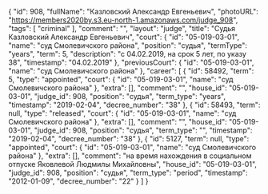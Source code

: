 {
    "id": 908,
    "fullName": "Казловский Александр Евгеньевич",
    "photoURL": "https://members2020by.s3.eu-north-1.amazonaws.com/judge_908",
    "tags": [
        "criminal"
    ],
    "comment": "",
    "layout": "judge",
    "title": "Судья Казловский Александр Евгеньевич",
    "court": {
        "id": "05-019-03-01",
        "name": "суд Смолевичского района",
        "position": "судья",
        "termType": "years",
        "term": 5,
        "description": "c 04.02.2019, на срок 5 лет, по указу 38",
        "timestamp": "04.02.2019"
    },
    "previousCourt": {
        "id": "05-019-03-01",
        "name": "суд Смолевичского района"
    },
    "career": [
        {
            "id": 58492,
            "term": 5,
            "type": "appointed",
            "court": {
                "id": "05-019-03-01",
                "name": "суд Смолевичского района"
            },
            "extra": [],
            "comment": "",
            "house_id": "05-019-03-01",
            "judge_id": 908,
            "position": "судья",
            "term_type": "years",
            "timestamp": "2019-02-04",
            "decree_number": "38"
        },
        {
            "id": 58493,
            "term": null,
            "type": "released",
            "court": {
                "id": "05-019-03-01",
                "name": "суд Смолевичского района"
            },
            "extra": [],
            "comment": "",
            "house_id": "05-019-03-01",
            "judge_id": 908,
            "position": "судья",
            "term_type": "",
            "timestamp": "2019-02-04",
            "decree_number": "38"
        },
        {
            "id": 5127,
            "term": null,
            "type": "appointed",
            "court": {
                "id": "05-019-03-01",
                "name": "суд Смолевичского района"
            },
            "extra": [],
            "comment": "на время нахождения в социальном отпуске Яковлевой Людмилы Михайловны",
            "house_id": "05-019-03-01",
            "judge_id": 908,
            "position": "судья",
            "term_type": "period",
            "timestamp": "2012-01-09",
            "decree_number": "22"
        }
    ]
}
